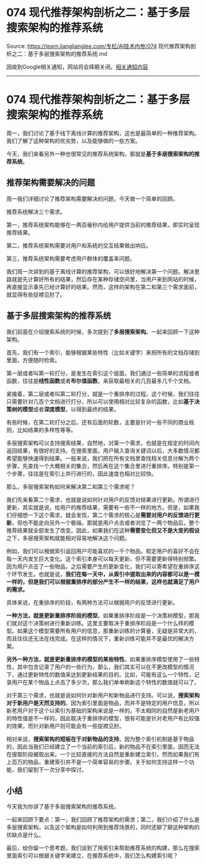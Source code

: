 # 074 现代推荐架构剖析之二：基于多层搜索架构的推荐系统 

Source: https://learn.lianglianglee.com/专栏/AI技术内参/074 现代推荐架构剖析之二：基于多层搜索架构的推荐系统.md

因收到Google相关通知，网站将会择期关闭。[相关通知内容](https://lumendatabase.org/notices/44265620)

---

# 074 现代推荐架构剖析之二：基于多层搜索架构的推荐系统

周一，我们讨论了基于线下离线计算的推荐架构，这也是最简单的一种推荐架构。我们了解了这种架构的优劣势，以及能够做的一些方案。

今天，我们来看另外一种也很常见的推荐系统架构，那就是**基于多层搜索架构的推荐系统**。

## 推荐架构需要解决的问题

周一我们详细讨论了推荐架构需要解决的问题，今天做一个简单的回顾。

推荐系统解决三个需求。

第一，推荐系统架构能够在一两百毫秒内给用户提供当前的推荐结果，即实时呈现推荐结果。

第二，推荐系统架构需要对用户和系统的交互结果做出响应。

第三，推荐系统架构需要考虑用户群体的覆盖率问题。

我们周一次讲到的基于离线计算的推荐架构，可以很好地解决第一个问题。解决思路就是先计算好所有的结果，然后存在某种存储空间里，当用户来到网站的时候，再直接显示事先已经计算好的结果。然而，这样的架构在第二和第三个需求面前，就显得有些捉襟见肘了。

## 基于多层搜索架构的推荐系统

我们前面在介绍搜索系统的时候，多次提到了**多层搜索架构**。一起来回顾一下这种架构。

首先，我们有一个索引，能够根据某些特性（比如关键字）来把所有的文档存储到里面，方便随时检索。

第一层或者叫第一轮打分，是发生在索引这个层面，我们通过一些简单的流程或者函数，往往是**线性函数**或者**布尔值函数**，来获取最相关的几百最多几千个文档。

紧接着，第二层或者叫第二轮打分，就是一个重排序的过程。这个时候，我们往往只需要针对几百个文档进行打分，所以可以使用相对比较复杂的函数，比如**基于决策树的模型**或者**深度模型**，以得到最终的结果。

有些时候，在第二轮打分之后，还有后面的轮数，主要是针对一些不同的商业规则，比如结果的多样性等等。

多层搜索架构可以支持搜索结果，自然地，对第一个需求，也就是在规定的时间内返回结果，有很好的支持。在搜索里面，用户输入查询关键词以后，大多数情况都希望能够快速得到结果。一般来说，我们把在所有文档里查找相关信息分解为两个步骤，先查找一个大概相关的集合，然后再在这个集合里进行重排序。特别是第一个步骤，往往是在索引上并行进行的，因此速度也相对比较快。

那么，多层搜索架构如何来解决第二和第三个需求呢？

我们先来看第二个需求，也就是说如何针对用户的反馈对结果进行更新。所谓进行更新，其实就是说，给用户的推荐结果，需要有一些不一样的地方。但是，如果我们仔细想一下这个需求，就会发现，第二个需求的核心是**需要对用户的反馈进行更新**，但也不能走向另外一个极端，那就是用户点击或者浏览了一两个物品后，整个推荐结果就全部发生了改变。因此，如果我们在这种**需要变化但又不是大变的假设**之下，多层搜索架构就能相对容易地解决这个问题。

例如，我们可以根据索引返回用户可能喜欢的一千个物品。假定用户的喜好不会在每一天内发生巨大变化。这个索引本身可以每天更新，但不需要更新得特别频繁。因为用户点击了一些物品，之后需要产生的更新变化，我们可以寄希望在重排序这个环节发生。也就是说，**我们在每一天中，从索引中提取出来的内容都可以是一模一样的，但是我们可以根据重排序的部分产生不一样的结果，这样也就满足了用户的需求。**

具体来说，在重排序的阶段，有两种方法可以根据用户的反馈进行更新。

**一种方法，就是更新重排序阶段的模型**。如果重排序阶段是一个决策树模型，那我们就对这个决策树进行重新训练。这里主要取决于重排序阶段是一个什么样的模型。如果这个模型需要所有用户的信息，那重新训练的计算量，无疑是非常大的，而且往往还无法在线完成。在这样的情况下，重新训练可能并不是最优的解决方案。

**另外一种方法，就是更新重排序的模型的某些特性**。如果重排序模型使用了一些特性，其中包含记录了用户的一些行为。那么，我们其实可以在不更改模型的情况下，通过更新特性的数值来达到更新结果的目的。比如，可能有这么一个特性，记录用户在某个物品上点击了多少次，那么我们单单刷新这个特性的数值就可以了。

对于第三个需求，也就是说如何针对新用户和新物品进行支持。可以说，**搜索架构对于新用户是天然支持的**。因为索引里面是物品，而并不是特定的用户信息，所以新老用户对于这个以索引为基础的架构来说是一样的。不太相同的自然是新老用户的特性值是不一样的，因此取决于重排序的模型，很有可能是针对老用户有比较强的效果，而针对新用户则可能会有一些捉襟见肘。

相对来说，**搜索架构的短板在于对新物品的支持**。因为整个索引机制是基于物品的，因此当我们已经建立了一个当前的索引后，新的物品不在索引里面，因而无法在提取阶段被取出来。一个比较直接的方法自然是重新建立索引，然而如果我们有上百万的物品，重建索引并不是一个简单容易的步骤。关于如何支持这样一个功能，我们留到下一次分享中探讨。

## 小结

今天我为你讲了基于多层搜索架构的推荐系统。

一起来回顾下要点：第一，我们回顾了推荐架构的需求；第二，我们介绍了什么是多层搜索架构，以及这个架构是如何利用到推荐场景的，同时还聊了聊这种架构的优缺点是什么。

最后，给你留一个思考题，我们谈到了用索引来帮助推荐系统的构建，那么在搜索里面索引可以根据关键字来建立，在推荐系统中，我们怎么构建索引呢？